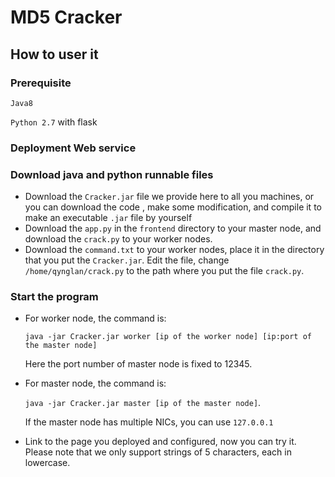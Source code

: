 # MD5 Cracker

## How to user it

### Prerequisite

`Java8`

`Python 2.7` with flask

### Deployment Web service





### Download java and python runnable files

- Download the `Cracker.jar` file we provide here to all you machines, or you can download the code , make some modification, and compile it to make an executable `.jar` file by yourself
- Download the `app.py` in the `frontend` directory to your master node, and download the `crack.py` to your worker nodes.
- Download the `command.txt` to your worker nodes, place it in the directory that you put the `Cracker.jar`. Edit the file,  change `/home/qynglan/crack.py` to the path where you put the file `crack.py`.



### Start the program

- For worker node, the command is:

  `java -jar Cracker.jar worker [ip of the worker node] [ip:port of the master node]`

  Here the port number of master node is fixed to 12345.

- For master node, the command is:

  `java -jar Cracker.jar master [ip of the master node]`.

  If the master node has multiple NICs, you can use `127.0.0.1`

- Link to the page you deployed and configured, now you can try it. Please note that we only support strings of 5 characters, each in lowercase.



